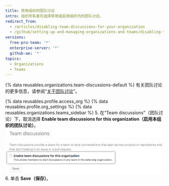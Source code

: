 ```yaml
---
title: 禁用组织的团队讨论
intro: 组织所有者可选择禁用或启用组织内的团队讨论。
redirect_from:
  - /articles/disabling-team-discussions-for-your-organization
  - /github/setting-up-and-managing-organizations-and-teams/disabling-team-discussions-for-your-organization
versions:
  free-pro-team: '*'
  enterprise-server: '*'
  github-ae: '*'
topics:
  - Organizations
  - Teams
---
```


{% data reusables.organizations.team-discussions-default %} 有关团队讨论的更多信息，请参阅“[关于团队讨论](/organizations/collaborating-with-your-team/about-team-discussions)”。

{% data reusables.profile.access_org %}
{% data reusables.profile.org_settings %}
{% data reusables.organizations.teams_sidebar %}
5. 在“Team discussions”（团队讨论）下，取消选择 **Enable team discussions for this organization（启用本组织的团队讨论）**。 ![用于启用或禁用组织的团队讨论的复选框](/assets/images/help/settings/enable-team-discussions-for-org-checkbox.png)
6. 单击 **Save（保存）**。
